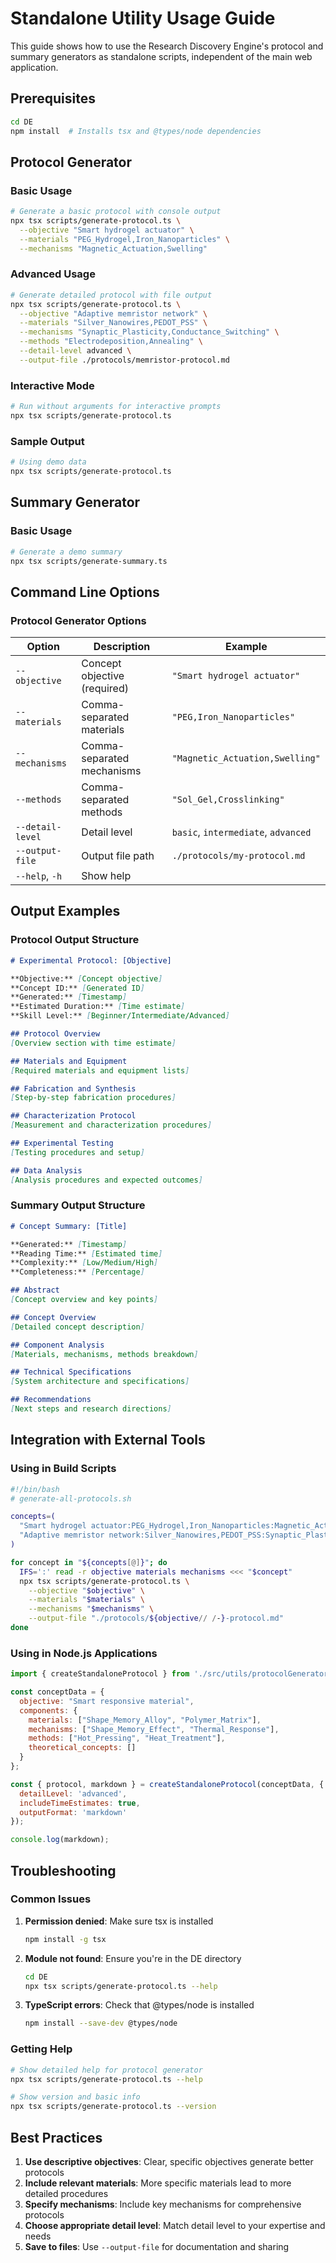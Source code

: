 # Standalone Utility Usage Guide

This guide shows how to use the Research Discovery Engine's protocol and summary generators as standalone scripts, independent of the main web application.

## Prerequisites

```bash
cd DE
npm install  # Installs tsx and @types/node dependencies
```

## Protocol Generator

### Basic Usage

```bash
# Generate a basic protocol with console output
npx tsx scripts/generate-protocol.ts \
  --objective "Smart hydrogel actuator" \
  --materials "PEG_Hydrogel,Iron_Nanoparticles" \
  --mechanisms "Magnetic_Actuation,Swelling"
```

### Advanced Usage

```bash
# Generate detailed protocol with file output
npx tsx scripts/generate-protocol.ts \
  --objective "Adaptive memristor network" \
  --materials "Silver_Nanowires,PEDOT_PSS" \
  --mechanisms "Synaptic_Plasticity,Conductance_Switching" \
  --methods "Electrodeposition,Annealing" \
  --detail-level advanced \
  --output-file ./protocols/memristor-protocol.md
```

### Interactive Mode

```bash
# Run without arguments for interactive prompts
npx tsx scripts/generate-protocol.ts
```

### Sample Output

```bash
# Using demo data
npx tsx scripts/generate-protocol.ts
```

## Summary Generator

### Basic Usage

```bash
# Generate a demo summary
npx tsx scripts/generate-summary.ts
```

## Command Line Options

### Protocol Generator Options

| Option | Description | Example |
|--------|-------------|---------|
| `--objective` | Concept objective (required) | `"Smart hydrogel actuator"` |
| `--materials` | Comma-separated materials | `"PEG,Iron_Nanoparticles"` |
| `--mechanisms` | Comma-separated mechanisms | `"Magnetic_Actuation,Swelling"` |
| `--methods` | Comma-separated methods | `"Sol_Gel,Crosslinking"` |
| `--detail-level` | Detail level | `basic`, `intermediate`, `advanced` |
| `--output-file` | Output file path | `./protocols/my-protocol.md` |
| `--help`, `-h` | Show help | |

## Output Examples

### Protocol Output Structure

```markdown
# Experimental Protocol: [Objective]

**Objective:** [Concept objective]
**Concept ID:** [Generated ID]
**Generated:** [Timestamp]
**Estimated Duration:** [Time estimate]
**Skill Level:** [Beginner/Intermediate/Advanced]

## Protocol Overview
[Overview section with time estimate]

## Materials and Equipment
[Required materials and equipment lists]

## Fabrication and Synthesis
[Step-by-step fabrication procedures]

## Characterization Protocol
[Measurement and characterization procedures]

## Experimental Testing
[Testing procedures and setup]

## Data Analysis
[Analysis procedures and expected outcomes]
```

### Summary Output Structure

```markdown
# Concept Summary: [Title]

**Generated:** [Timestamp]
**Reading Time:** [Estimated time]
**Complexity:** [Low/Medium/High]
**Completeness:** [Percentage]

## Abstract
[Concept overview and key points]

## Concept Overview
[Detailed concept description]

## Component Analysis
[Materials, mechanisms, methods breakdown]

## Technical Specifications
[System architecture and specifications]

## Recommendations
[Next steps and research directions]
```

## Integration with External Tools

### Using in Build Scripts

```bash
#!/bin/bash
# generate-all-protocols.sh

concepts=(
  "Smart hydrogel actuator:PEG_Hydrogel,Iron_Nanoparticles:Magnetic_Actuation,Swelling"
  "Adaptive memristor network:Silver_Nanowires,PEDOT_PSS:Synaptic_Plasticity"
)

for concept in "${concepts[@]}"; do
  IFS=':' read -r objective materials mechanisms <<< "$concept"
  npx tsx scripts/generate-protocol.ts \
    --objective "$objective" \
    --materials "$materials" \
    --mechanisms "$mechanisms" \
    --output-file "./protocols/${objective// /-}-protocol.md"
done
```

### Using in Node.js Applications

```javascript
import { createStandaloneProtocol } from './src/utils/protocolGenerator.js';

const conceptData = {
  objective: "Smart responsive material",
  components: {
    materials: ["Shape_Memory_Alloy", "Polymer_Matrix"],
    mechanisms: ["Shape_Memory_Effect", "Thermal_Response"],
    methods: ["Hot_Pressing", "Heat_Treatment"],
    theoretical_concepts: []
  }
};

const { protocol, markdown } = createStandaloneProtocol(conceptData, {
  detailLevel: 'advanced',
  includeTimeEstimates: true,
  outputFormat: 'markdown'
});

console.log(markdown);
```

## Troubleshooting

### Common Issues

1. **Permission denied**: Make sure tsx is installed
   ```bash
   npm install -g tsx
   ```

2. **Module not found**: Ensure you're in the DE directory
   ```bash
   cd DE
   npx tsx scripts/generate-protocol.ts --help
   ```

3. **TypeScript errors**: Check that @types/node is installed
   ```bash
   npm install --save-dev @types/node
   ```

### Getting Help

```bash
# Show detailed help for protocol generator
npx tsx scripts/generate-protocol.ts --help

# Show version and basic info
npx tsx scripts/generate-protocol.ts --version
```

## Best Practices

1. **Use descriptive objectives**: Clear, specific objectives generate better protocols
2. **Include relevant materials**: More specific materials lead to more detailed procedures
3. **Specify mechanisms**: Include key mechanisms for comprehensive protocols
4. **Choose appropriate detail level**: Match detail level to your expertise and needs
5. **Save to files**: Use `--output-file` for documentation and sharing 